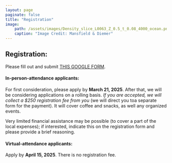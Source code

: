 ```yaml
---
layout: page
paginate: false
title: "Registration"
image:
    path: /assets/images/Density_slice_L0063_Z_0.5_t_0.08_4000_ocean.png
    caption: "Image Credit: Mansfield & Diemer"
---
```


## Registration: 
Please fill out and submit [THIS GOOGLE FORM](https://forms.gle/NJApZTd3H2HBssAB9).

#### In-person-attendance applicants: 
For first consideration, please apply by **March 21, 2025**. After that, we will be considering applications on a rolling basis. *If you are accepted, we will collect a $250 registration fee from you* (we will direct you toa separate form for the payment). It will cover coffee and snacks, as well any organized events. 

Very limited financial assistance may be possible (to cover a part of the local expenses); if interested, indicate this on the registration form and please provide a brief reasoning.

#### Virtual-attendance applicants: 
Apply by **April 15, 2025**. There is no registration fee.
